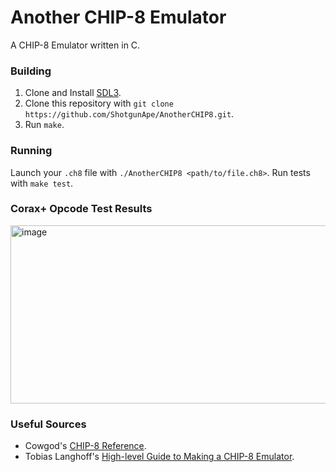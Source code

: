 # Another CHIP-8 Emulator
A CHIP-8 Emulator written in C.

### Building
1. Clone and Install [SDL3](https://github.com/libsdl-org/SDL).
2. Clone this repository with `git clone https://github.com/ShotgunApe/AnotherCHIP8.git`.
3. Run `make`.

### Running
Launch your `.ch8` file with `./AnotherCHIP8 <path/to/file.ch8>`.
Run tests with `make test`.

### Corax+ Opcode Test Results
<img width="510" height="285" alt="image" src="https://github.com/user-attachments/assets/2661719a-30ec-4c07-b7d9-7ab417c0d0dc" />

### Useful Sources
- Cowgod's [CHIP-8 Reference](http://devernay.free.fr/hacks/chip8/C8TECH10.HTM).
- Tobias Langhoff's [High-level Guide to Making a CHIP-8 Emulator](https://tobiasvl.github.io/blog/write-a-chip-8-emulator/).
